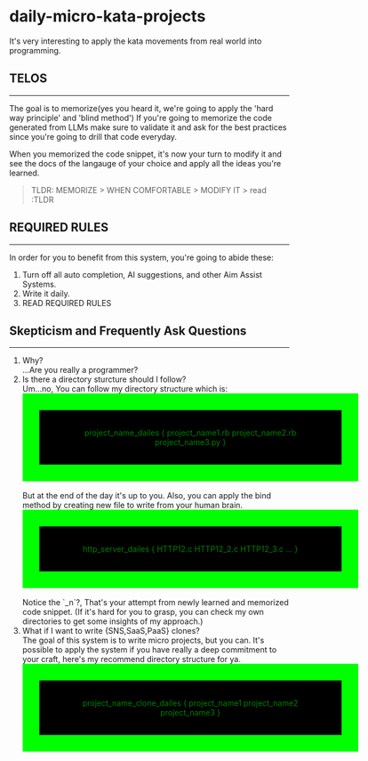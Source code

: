 # daily-micro-kata-projects
It's very interesting to apply the kata movements from real world into programming.

## TELOS
---
The goal is to memorize(yes you heard it, we're going to apply the 'hard way principle' and 'blind method')
If you're going to memorize the code generated from LLMs make sure to validate it and ask for the best practices since you're going to drill that code everyday.

When you memorized the code snippet, it's now your turn to modify it and see the docs of the langauge of your choice and apply all the ideas you're learned.

> TLDR: MEMORIZE > WHEN COMFORTABLE > MODIFY IT > read :TLDR

## REQUIRED RULES
---
In order for you to benefit from this system, you're going to abide these:
1. Turn off all auto completion, AI suggestions, and other Aim Assist Systems.
2. Write it daily.
3. READ REQUIRED RULES


## Skepticism and Frequently Ask Questions
---
<ol>
    <li>Why?<br>
...Are you really a programmer?
    </li>
    <li>Is there a directory sturcture should I follow?<br>
Um...no, You can follow my directory structure which is:
<br>
<div style="width: 100%; padding: 2rem; border: solid 30px lime; text-align: center; background: black; color: green;">
project_name_dailes {
    project_name1.rb
    project_name2.rb
    project_name3.py
}
</div>
<br>
But at the end of the day it's up to you.
Also, you can apply the bind method by creating new file to write from your human brain.
<br>
<div style="width: 100%; padding: 2rem; border: solid 30px lime; text-align: center; background: black; color: green;">
http_server_dailes {
    HTTP12.c
    HTTP12_2.c
    HTTP12_3.c
    ...
}
</div>
<br>
Notice the `_n`?, That's your attempt from newly learned and memorized code snippet. (If it's hard for you to grasp, you can check my own directories to get some insights of my approach.)
    </li>
    <li>What if I want to write {SNS,SaaS,PaaS} clones?<br>
The goal of this system is to write micro projects, but you can. It's possible to apply the system if you have really a deep commitment to your craft, here's my recommend directory structure for ya.
<br>
<div style="width: 100%; padding: 2rem; border: solid 30px lime; text-align: center; background: black; color: green;">
project_name_clone_dailes {
    project_name1
    project_name2
    project_name3
}
</div>
    </li>
</ol>
